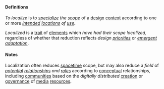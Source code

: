 #### Definitions

*To localize* is to *[specialize](https://github.com/gcassel/Modular-Organization-Terminology/blob/master/terms/specialize.md) the [scope](https://github.com/gcassel/Modular-Organization-Terminology/blob/master/terms/scope.md)* of a [design](https://github.com/gcassel/Modular-Organization-Terminology/blob/master/terms/design.md) [context](https://github.com/gcassel/Modular-Organization-Terminology/blob/master/terms/context.md) according to one or more *[intended](https://github.com/gcassel/Modular-Organization-Terminology/blob/master/terms/intend.md) [locations](https://github.com/gcassel/Modular-Organization-Terminology/blob/master/terms/locate.md) of [use](https://github.com/gcassel/Modular-Organization-Terminology/blob/master/terms/use.md)*.  

*Localized* is a [trait](https://github.com/gcassel/Modular-Organization-Terminology/blob/master/terms/trait.md) of [elements](https://github.com/gcassel/Modular-Organization-Terminology/blob/master/terms/element.md) which *have had their scope localized*, regardless of whether that reduction reflects *design [priorities](https://github.com/gcassel/Modular-Organization-Terminology/blob/master/terms/prioritize.md)* or *[emergent](https://github.com/gcassel/Modular-Organization-Terminology/blob/master/terms/emergence.md) [adaptation](https://github.com/gcassel/Modular-Organization-Terminology/blob/master/terms/adapt.md)*.

#### Notes

Localization often reduces [spacetime](https://github.com/gcassel/Modular-Organization-Terminology/blob/master/terms/spacetime.md) scope, but may also reduce a *field* of *[potential](https://github.com/gcassel/Modular-Organization-Terminology/blob/master/terms/potential.md) [relationships](https://github.com/gcassel/Modular-Organization-Terminology/blob/master/terms/relate.md) and [roles](https://github.com/gcassel/Modular-Organization-Terminology/blob/master/terms/role.md)* according to [conceptual](https://github.com/gcassel/Modular-Organization-Terminology/blob/master/terms/concept.md) relationships, including [communities](https://github.com/gcassel/Modular-Organization-Terminology/blob/master/terms/community.md) based on the *digitally* *distributed* [creation](https://github.com/gcassel/Modular-Organization-Terminology/blob/master/terms/create.md) or [governance](https://github.com/gcassel/Modular-Organization-Terminology/blob/master/terms/govern.md) of [media](https://github.com/gcassel/Modular-Organization-Terminology/blob/master/terms/media.md) [resources](https://github.com/gcassel/Modular-Organization-Terminology/blob/master/terms/resource.md).
